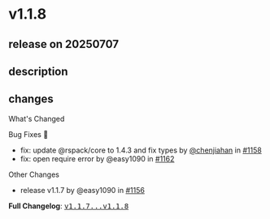 # v1.1.8

## release on 20250707
## description
## changes
What's Changed

Bug Fixes 🐞

* fix: update @rspack/core to 1.4.3 and fix types by <a class="user-mention notranslate" data-hovercard-type="user" data-hovercard-url="/users/chenjiahan/hovercard" data-octo-click="hovercard-link-click" data-octo-dimensions="link_type:self" href="https://github.com/chenjiahan">@chenjiahan</a> in <a class="issue-link js-issue-link" data-error-text="Failed to load title" data-id="3204049523" data-permission-text="Title is private" data-url="https://github.com/web-infra-dev/rsdoctor/issues/1158" data-hovercard-type="pull_request" data-hovercard-url="/web-infra-dev/rsdoctor/pull/1158/hovercard" href="https://github.com/web-infra-dev/rsdoctor/pull/1158">#1158</a>
* fix: open require error by @easy1090 in <a class="issue-link js-issue-link" data-error-text="Failed to load title" data-id="3208072346" data-permission-text="Title is private" data-url="https://github.com/web-infra-dev/rsdoctor/issues/1162" data-hovercard-type="pull_request" data-hovercard-url="/web-infra-dev/rsdoctor/pull/1162/hovercard" href="https://github.com/web-infra-dev/rsdoctor/pull/1162">#1162</a>

Other Changes

* release v1.1.7 by @easy1090 in <a class="issue-link js-issue-link" data-error-text="Failed to load title" data-id="3198216260" data-permission-text="Title is private" data-url="https://github.com/web-infra-dev/rsdoctor/issues/1156" data-hovercard-type="pull_request" data-hovercard-url="/web-infra-dev/rsdoctor/pull/1156/hovercard" href="https://github.com/web-infra-dev/rsdoctor/pull/1156">#1156</a>

<strong>Full Changelog</strong>: <a class="commit-link" href="https://github.com/web-infra-dev/rsdoctor/compare/v1.1.7...v1.1.8"><tt>v1.1.7...v1.1.8</tt></a>


